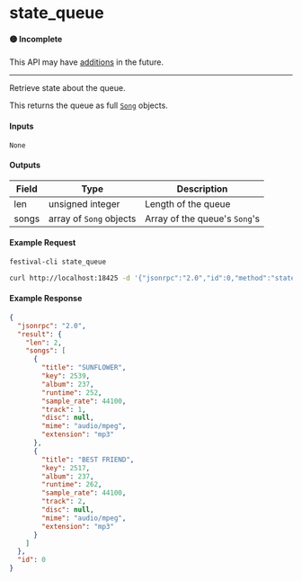 # state_queue

#### 🟡 Incomplete
This API may have [additions](/api-stability/marker.md) in the future.

---

Retrieve state about the queue.

This returns the queue as full [`Song`](/common-objects/song.md) objects.

#### Inputs

`None`

#### Outputs

| Field | Type                    | Description |
|-------|-------------------------|-------------|
| len   | unsigned integer        | Length of the queue
| songs | array of `Song` objects | Array of the queue's `Song`'s

#### Example Request
```bash
festival-cli state_queue
```
```bash
curl http://localhost:18425 -d '{"jsonrpc":"2.0","id":0,"method":"state_queue"}'
```

#### Example Response
```json
{
  "jsonrpc": "2.0",
  "result": {
    "len": 2,
    "songs": [
      {
        "title": "SUNFLOWER",
        "key": 2539,
        "album": 237,
        "runtime": 252,
        "sample_rate": 44100,
        "track": 1,
        "disc": null,
        "mime": "audio/mpeg",
        "extension": "mp3"
      },
      {
        "title": "BEST FRIEND",
        "key": 2517,
        "album": 237,
        "runtime": 262,
        "sample_rate": 44100,
        "track": 2,
        "disc": null,
        "mime": "audio/mpeg",
        "extension": "mp3"
      }
    ]
  },
  "id": 0
}
```
